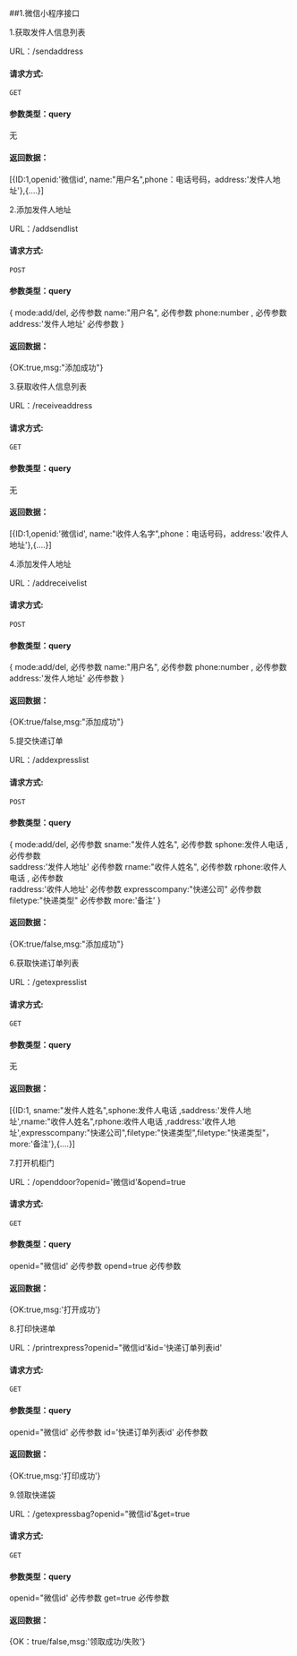 
##1.微信小程序接口


1.获取发件人信息列表

 URL：/sendaddress

#### 请求方式: 
```
GET
```
#### 参数类型：query
 
 无

#### 返回数据：
[{ID:1,openid:'微信id', name:"用户名",phone：电话号码，address:'发件人地址'},{....}]

2.添加发件人地址

 URL：/addsendlist
 
#### 请求方式: 
```
POST
```
#### 参数类型：query
 {
     mode:add/del,      必传参数
     name:"用户名",      必传参数
     phone:number ,      必传参数  
     address:'发件人地址' 必传参数
 }


#### 返回数据：
{OK:true,msg:"添加成功"}


3.获取收件人信息列表

 URL：/receiveaddress

#### 请求方式: 
```
GET
```
#### 参数类型：query
 
 无

#### 返回数据：
[{ID:1,openid:'微信id', name:"收件人名字",phone：电话号码，address:'收件人地址'},{....}]

4.添加发件人地址

 URL：/addreceivelist
 
#### 请求方式: 
```
POST
```
#### 参数类型：query
 {
     mode:add/del,      必传参数
     name:"用户名",      必传参数
     phone:number ,      必传参数  
     address:'发件人地址' 必传参数
 }
 #### 返回数据：
 {OK:true/false,msg:"添加成功"}

5.提交快递订单

 URL：/addexpresslist
 
#### 请求方式: 
```
POST
```
#### 参数类型：query
 
 {
     mode:add/del,             必传参数
     sname:"发件人姓名",        必传参数
     sphone:发件人电话 ,        必传参数  
     saddress:'发件人地址'      必传参数
     rname:"收件人姓名",        必传参数
     rphone:收件人电话 ,        必传参数  
     raddress:'收件人地址'      必传参数
     expresscompany:"快递公司"  必传参数
     filetype:"快递类型"        必传参数
     more:'备注'
 }

#### 返回数据：
{OK:true/false,msg:"添加成功"}

6.获取快递订单列表

 URL：/getexpresslist
 
#### 请求方式: 
```
GET
```
#### 参数类型：query
 
 无

#### 返回数据：
[{ID:1, sname:"发件人姓名",sphone:发件人电话 ,saddress:'发件人地址',rname:"收件人姓名",rphone:收件人电话 ,raddress:'收件人地址',expresscompany:"快递公司",filetype:"快递类型",filetype:"快递类型"，more:'备注'},{....}]

7.打开机柜门

 URL：/openddoor?openid='微信id'&opend=true
 
#### 请求方式: 
```
GET
```
#### 参数类型：query
 
 openid="微信id'        必传参数
 opend=true            必传参数

#### 返回数据：
{OK:true,msg:'打开成功'}



8.打印快递单

 URL：/printrexpress?openid="微信id'&id='快递订单列表id'
 
#### 请求方式: 
```
GET
```
#### 参数类型：query
 
 openid="微信id'           必传参数
 id='快递订单列表id'        必传参数

#### 返回数据：
{OK:true,msg:'打印成功'}



9.领取快递袋

 URL：/getexpressbag?openid="微信id'&get=true
      
 
#### 请求方式: 
```
GET
```
#### 参数类型：query
 openid="微信id'  必传参数
 get=true        必传参数

#### 返回数据：
{OK：true/false,msg:'领取成功/失败'}


